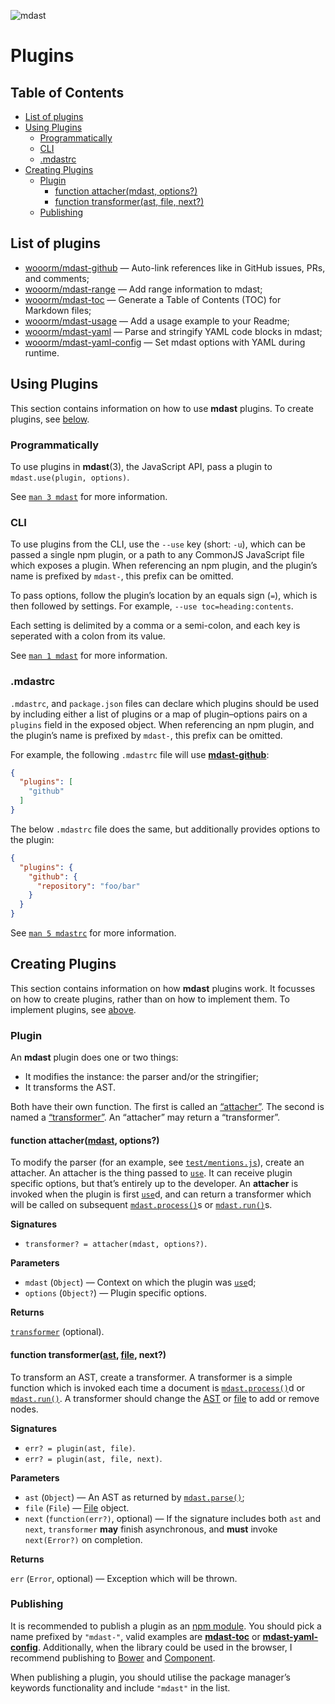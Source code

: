 ![mdast](https://cdn.rawgit.com/wooorm/mdast/master/logo.svg)

# Plugins

## Table of Contents

*   [List of plugins](#list-of-plugins)
*   [Using Plugins](#using-plugins)
    *   [Programmatically](#programmatically)
    *   [CLI](#cli)
    *   [.mdastrc](#mdastrc)
*   [Creating Plugins](#creating-plugins)
    *   [Plugin](#plugin)
        *   [function attacher(mdast, options?)](#function-attachermdast-options)
        *   [function transformer(ast, file, next?)](#function-transformerast-file-next)
    *   [Publishing](#publishing)

## List of plugins

*   [wooorm/mdast-github](https://github.com/wooorm/mdast-github) — Auto-link references like in GitHub issues, PRs, and comments;
*   [wooorm/mdast-range](https://github.com/wooorm/mdast-range) — Add range information to mdast;
*   [wooorm/mdast-toc](https://github.com/wooorm/mdast-toc) — Generate a Table of Contents (TOC) for Markdown files;
*   [wooorm/mdast-usage](https://github.com/wooorm/mdast-usage) — Add a usage example to your Readme;
*   [wooorm/mdast-yaml](https://github.com/wooorm/mdast-yaml) — Parse and stringify YAML code blocks in mdast;
*   [wooorm/mdast-yaml-config](https://github.com/wooorm/mdast-yaml-config) — Set mdast options with YAML during runtime.

## Using Plugins

This section contains information on how to use **mdast** plugins. To create plugins, see [below](#creating-plugins).

### Programmatically

To use plugins in **mdast**(3), the JavaScript API, pass a plugin to `mdast.use(plugin, options)`.

See [`man 3 mdast`](https://github.com/wooorm/mdast/blob/master/doc/mdast.3.md#mdastuseplugin-options) for more information.

### CLI

To use plugins from the CLI, use the `--use` key (short: `-u`), which can be passed a single npm plugin, or a path to any CommonJS JavaScript file which exposes a plugin.
When referencing an npm plugin, and the plugin’s name is prefixed by `mdast-`, this prefix can be omitted.

To pass options, follow the plugin’s location by an equals sign (`=`), which is then followed by settings. For example, `--use toc=heading:contents`.

Each setting is delimited by a comma or a semi-colon, and each key is seperated with a colon from its value.

See [`man 1 mdast`](https://github.com/wooorm/mdast/blob/master/doc/mdast.1.md) for more information.

### .mdastrc

`.mdastrc`, and `package.json` files can declare which plugins should be used by including either a list of plugins or a map of plugin–options pairs on a `plugins` field in the exposed object.
When referencing an npm plugin, and the plugin’s name is prefixed by `mdast-`, this prefix can be omitted.

For example, the following `.mdastrc` file will use [**mdast-github**](https://www.npmjs.com/package/mdast-github):

```json
{
  "plugins": [
    "github"
  ]
}
```

The below `.mdastrc` file does the same, but additionally provides options to the plugin:

```json
{
  "plugins": {
    "github": {
      "repository": "foo/bar"
    }
  }
}
```

See [`man 5 mdastrc`](https://github.com/wooorm/mdast/blob/master/doc/mdastrc.5.md) for more information.

## Creating Plugins

This section contains information on how **mdast** plugins work. It focusses on how to create plugins, rather than on how to implement them. To implement plugins, see [above](#using-plugins).

### Plugin

An **mdast** plugin does one or two things:

*   It modifies the instance: the parser and/or the stringifier;
*   It transforms the AST.

Both have their own function. The first is called an [“attacher”](#function-attachermdast-options). The second is named a [“transformer”](#function-transformerast-file-next). An “attacher” may return a “transformer”.

#### function attacher([mdast](https://github.com/wooorm/mdast#api), options?)

To modify the parser (for an example, see [`test/mentions.js`](https://github.com/wooorm/mdast/blob/master/test/mentions.js)), create an attacher. An attacher is the thing passed to [`use`](https://github.com/wooorm/mdast#mdastuseplugin-options). It can receive plugin specific options, but that’s entirely up to the developer. An **attacher** is invoked when the plugin is first [`use`](https://github.com/wooorm/mdast#mdastuseplugin-options)d, and can return a transformer which will be called on subsequent [`mdast.process()`](https://github.com/wooorm/mdast#mdastprocessvalue-options-done)s or [`mdast.run()`](mdast.3.md#mdastrunast-file-done)s.

**Signatures**

*   `transformer? = attacher(mdast, options?)`.

**Parameters**

*   `mdast` (`Object`) — Context on which the plugin was [`use`](https://github.com/wooorm/mdast#mdastuseplugin-options)d;
*   `options` (`Object?`) — Plugin specific options.

**Returns**

[`transformer`](#function-transformerast-file-next) (optional).

#### function transformer([ast](https://github.com/wooorm/mdast/blob/master/doc/Nodes.md#node), [file](mdast.3.md#file), next?)

To transform an AST, create a transformer. A transformer is a simple function which is invoked each time a document is [`mdast.process()`](https://github.com/wooorm/mdast#mdastprocessvalue-options-done)d or [`mdast.run()`](mdast.3.md#mdastrunast-file-done). A transformer should change the [AST](https://github.com/wooorm/mdast/blob/master/doc/Nodes.md#node) or [file](mdast.3.md#file) to add or remove nodes.

**Signatures**

*   `err? = plugin(ast, file)`.
*   `err? = plugin(ast, file, next)`.

**Parameters**

*   `ast` (`Object`) — An AST as returned by [`mdast.parse()`](mdast.3.md#mdastparsefile-options);
*   `file` (`File`) — [File](mdast.3.md#file) object.
*   `next` (`function(err?)`, optional) — If the signature includes both `ast` and `next`, `transformer` **may** finish asynchronous, and **must** invoke `next(Error?)` on completion.

**Returns**

`err` (`Error`, optional) — Exception which will be thrown.

### Publishing

It is recommended to publish a plugin as an [npm module](https://docs.npmjs.com/getting-started/publishing-npm-packages).
You should pick a name prefixed by `"mdast-"`, valid examples are [**mdast-toc**](https://www.npmjs.com/package/mdast-toc) or [**mdast-yaml-config**](https://www.npmjs.com/package/mdast-yaml-config).
Additionally, when the library could be used in the browser, I recommend publishing to [Bower](http://bower.io/docs/creating-packages/) and [Component](https://github.com/componentjs/guide/blob/master/creating-components/publishing.md).

When publishing a plugin, you should utilise the package manager’s keywords functionality and include `"mdast"` in the list.
